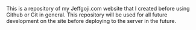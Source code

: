 This is a repository of my Jeffgoji.com website that I created before using Github or Git in general.
This repository will be used for all future development on the site before deploying to the server in the future.
